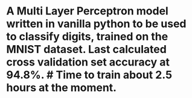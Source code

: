 # A Multi Layer Perceptron model written in vanilla python to be used to classify digits, trained on the MNIST dataset. Last calculated cross validation set accuracy at 94.8%. # Time to train about 2.5 hours at the moment.
